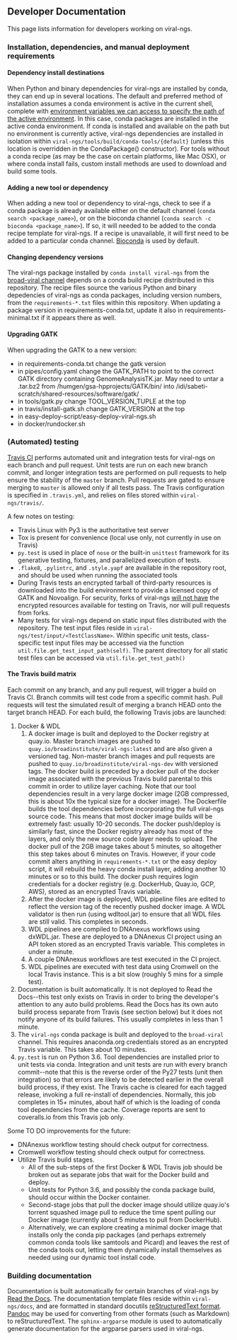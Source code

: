## Developer Documentation
This page lists information for developers working on viral-ngs.

### Installation, dependencies, and manual deployment requirements

#### Dependency install destinations
When Python and binary dependencies for viral-ngs are installed by conda, they can end up in several locations. The default and preferred method of installation assumes a conda environment is active in the current shell, complete with [environment variables we can access to specify the path of the active environment](https://github.com/broadinstitute/viral-ngs/blob/master/tools/__init__.py#L240). In this case, conda packages are installed in the active conda environment. If conda is installed and available on the path but no environment is currently active, viral-ngs dependencies are installed in isolation within `viral-ngs/tools/build/conda-tools/{default}` (unless this location is overridden in the CondaPackage() constructor). For tools without a conda recipe (as may be the case on certain platforms, like Mac OSX), or where conda install fails, custom install methods are used to download and build some tools.

#### Adding a new tool or dependency
When adding a new tool or dependency to viral-ngs, check to see if a conda package is already available either on the default channel (`conda search <package_name>`), or on the bioconda channel (`conda search -c bioconda <package_name>`). If so, it will needed to be added to the conda recipe template for viral-ngs. If a recipe is unavailable, it will first need to be added to a particular conda channel. [Bioconda](https://github.com/bioconda/bioconda-recipes) is used by default.

#### Changing dependency versions
The viral-ngs package installed by `conda install viral-ngs` from the [broad-viral channel](https://anaconda.org/broad-viral/viral-ngs) depends on a conda build recipe distributed in this repository. The recipe files source the various Python and binary depedencies of viral-ngs as conda packages, including version numbers, from the `requirements-*.txt` files within this repository.  When updating a package version in requirements-conda.txt, update it also in requirements-minimal.txt if it appears there as well.

#### Upgrading GATK
When upgrading the GATK to a new version:
- in requirements-conda.txt change the gatk version
- in pipes/config.yaml change the GATK_PATH to point to the correct GATK directory containing GenomeAnalysisTK.jar.
  May need to untar a .tar.bz2 from /humgen/gsa-hpprojects/GATK/bin/ into /idi/sabeti-scratch/shared-resources/software/gatk/ .
- in tools/gatk.py change TOOL_VERSION_TUPLE at the top
- in travis/install-gatk.sh change GATK_VERSION at the top
- in easy-deploy-script/easy-deploy-viral-ngs.sh 
- in docker/rundocker.sh 

### (Automated) testing 
[Travis CI](https://travis-ci.com/broadinstitute/viral-ngs) performs automated unit and integration tests for viral-ngs on each branch and pull request. Unit tests are run on each new branch commit, and longer integration tests are performed on pull requests to help ensure the stability of the `master` branch. Pull requests are gated to ensure merging to `master` is allowed only if all tests pass. The Travis configuration is specified in `.travis.yml`, and relies on files stored within `viral-ngs/travis/`.

A few notes on testing: 
- Travis Linux with Py3 is the authoritative test server
- Tox is present for convenience (local use only, not currently in use on Travis)
- `py.test` is used in place of `nose` or the built-in `unittest` framework for its generative testing, fixtures, and parallelized execution of tests. 
- `.flake8`, `.pylintrc`, and `.style.yapf` are available in the repository root, and should be used when running the associated tools
- During Travis tests an encrypted tarball of third-party resources is downloaded into the build environment to provide a licensed copy of GATK and Novoalign. For security, forks of viral-ngs [will not have](https://docs.travis-ci.com/user/pull-requests#Security-Restrictions-when-testing-Pull-Requests) the encrypted resources available for testing on Travis, nor will pull requests from forks.
- Many tests for viral-ngs depend on static input files distributed with the repository. The test input files reside in `viral-ngs/test/input/<TestClassName>`. Within specific unit tests, class-specific test input files may be accessed via the function `util.file.get_test_input_path(self)`. The parent directory for all static test files can be accessed via `util.file.get_test_path()`

#### The Travis build matrix
Each commit on any branch, and any pull request, will trigger a build on Travis CI. Branch commits will test code from a specific commit hash. Pull requests will test the simulated result of merging a branch HEAD onto the target branch HEAD. For each build, the following Travis jobs are launched:
1. Docker & WDL
   1. A docker image is built and deployed to the Docker registry at quay.io. Master branch images are pushed to `quay.io/broadinstitute/viral-ngs:latest` and are also given a versioned tag. Non-master branch images and pull requests are pushed to `quay.io/broadinstitute/viral-ngs-dev` with versioned tags. The docker build is preceded by a docker pull of the docker image associated with the previous Travis build parental to this commit in order to utilize layer caching. Note that our tool dependencies result in a very large docker image (2GB compressed, this is about 10x the typical size for a docker image). The Dockerfile builds the tool dependencies before incorporating the full viral-ngs source code. This means that most docker image builds will be extremely fast: usually 10-20 seconds. The docker push/deploy is similarly fast, since the Docker registry already has most of the layers, and only the new source code layer needs to upload. The docker pull of the 2GB image takes about 5 minutes, so altogether this step takes about 6 minutes on Travis. However, if your code commit alters anything in `requirements-*.txt` or the easy deploy script, it will rebuild the heavy conda install layer, adding another 10 minutes or so to this build. The docker push requires login credentials for a docker registry (e.g. DockerHub, Quay.io, GCP, AWS), stored as an encrypted Travis variable.
   2. After the docker image is deployed, WDL pipeline files are edited to reflect the version tag of the recently pushed docker image. A WDL validator is then run (using wdltool.jar) to ensure that all WDL files are still valid. This completes in seconds.
   3. WDL pipelines are compiled to DNAnexus workflows using dxWDL.jar. These are deployed to a DNAnexus CI project using an API token stored as an encrypted Travis variable. This completes in under a minute.
   4. A couple DNAnexus workflows are test executed in the CI project.
   4. WDL pipelines are executed with test data using Cromwell on the local Travis instance. This is a bit slow (roughly 5 mins for a simple test).
1. Documentation is built automatically. It is not deployed to Read the Docs--this test only exists on Travis in order to bring the developer's attention to any auto build problems. Read the Docs has its own auto build process separate from Travis (see section below) but it does not notify anyone of its build failures. This usually completes in less than 1 minute.
1. The `viral-ngs` conda package is built and deployed to the `broad-viral` channel. This requires anaconda.org credentials stored as an encrypted Travis variable. This takes about 10 minutes.
1. `py.test` is run on Python 3.6. Tool dependencies are installed prior to unit tests via conda. Integration and unit tests are run with every branch commit--note that this is the reverse order of the Py27 tests (unit then integration) so that errors are likely to be detected earlier in the overall build process, if they exist. The Travis cache is cleared for each tagged release, invoking a full re-install of dependencies. Normally, this job completes in 15+ minutes, about half of which is the loading of conda tool dependencies from the cache. Coverage reports are sent to coveralls.io from this Travis job only.

Some TO DO improvements for the future:
 - DNAnexus workflow testing should check output for correctness.
 - Cromwell workflow testing should check output for correctness.
 - Utilize Travis build stages.
   - All of the sub-steps of the first Docker & WDL Travis job should be broken out as separate jobs that wait for the Docker build and deploy.
   - Unit tests for Python 3.6, and possibly the conda package build, should occur within the Docker container.
   - Second-stage jobs that pull the docker image should utilize quay.io's torrent squashed image pull to reduce the time spent pulling our Docker image (currently about 5 minutes to pull from DockerHub).
   - Alternatively, we can explore creating a minimal docker image that installs only the conda pip packages (and perhaps extremely common conda tools like samtools and Picard) and leaves the rest of the conda tools out, letting them dynamically install themselves as needed using our dynamic tool install code.

### Building documentation
Documentation is built automatically for certain branches of viral-ngs by [Read the Docs](http://viral-ngs.readthedocs.io/en/latest/). The documentation template files reside within `viral-ngs/docs`, and are formatted in standard docutils [reStructuredText format](http://docutils.sourceforge.net/rst.html). [Pandoc](http://pandoc.org/) may be used for converting from other formats (such as Markdown) to reStructuredText. The `sphinx-argparse` module is used to automatically generate documentation for the argparse parsers used in viral-ngs.
